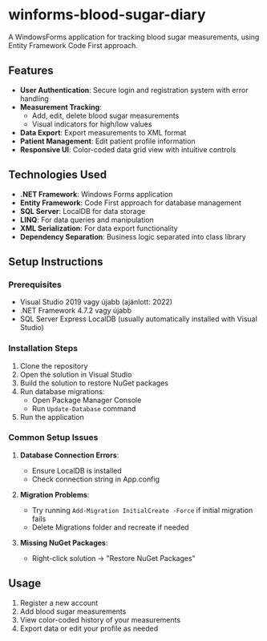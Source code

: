 # winforms-blood-sugar-diary
A WindowsForms application for tracking blood sugar measurements, using Entity Framework Code First approach.

## Features

- **User Authentication**: Secure login and registration system with error handling
- **Measurement Tracking**: 
  - Add, edit, delete blood sugar measurements
  - Visual indicators for high/low values
- **Data Export**: Export measurements to XML format
- **Patient Management**: Edit patient profile information
- **Responsive UI**: Color-coded data grid view with intuitive controls

## Technologies Used

- **.NET Framework**: Windows Forms application
- **Entity Framework**: Code First approach for database management
- **SQL Server**: LocalDB for data storage
- **LINQ**: For data queries and manipulation
- **XML Serialization**: For data export functionality
- **Dependency Separation**: Business logic separated into class library

## Setup Instructions

### Prerequisites

- Visual Studio 2019 vagy újabb (ajánlott: 2022)
- .NET Framework 4.7.2 vagy újabb
- SQL Server Express LocalDB (usually automatically installed with Visual Studio)

### Installation Steps

1. Clone the repository
2. Open the solution in Visual Studio
3. Build the solution to restore NuGet packages
4. Run database migrations:
   - Open Package Manager Console
   - Run `Update-Database` command
5. Run the application

### Common Setup Issues

1. **Database Connection Errors**:
   - Ensure LocalDB is installed
   - Check connection string in App.config

2. **Migration Problems**:
   - Try running `Add-Migration InitialCreate -Force` if initial migration fails
   - Delete Migrations folder and recreate if needed

3. **Missing NuGet Packages**:
   - Right-click solution → "Restore NuGet Packages"

## Usage

1. Register a new account
2. Add blood sugar measurements
3. View color-coded history of your measurements
4. Export data or edit your profile as needed

